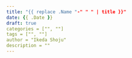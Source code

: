 ```yaml
---
title: "{{ replace .Name "-" " " | title }}"
date: {{ .Date }}
draft: true
categories = ["", ""]
tags = ["", ""]
author = "Ikeda Shoju"
description = ""
---
```


